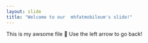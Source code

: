 ```yaml
---
layout: slide
title: "Welcome to our  mhfatmobileum's slide!"
---
```

This is my awsome file :tada:
Use the left arrow to go back!

